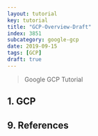 ```yaml
---
layout: tutorial
key: tutorial
title: "GCP-Overview-Draft"
index: 3851
subcategory: google-gcp
date: 2019-09-15
tags: [GCP]
draft: true
---
```


> Google GCP Tutorial

## 1. GCP


## 9. References
